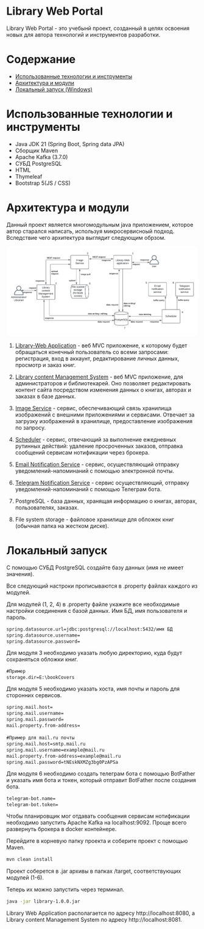# Library Web Portal
Library Web Portal - это учебынй проект, созданный в целях освоения новых для автора технологий и инструментов разработки.

# Содержание
- [Использованные технологии и инструменты](#использованные-технологии-и-инструменты)
- [Архитектура и модули](#архитектура-и-модули)
- [Локальный запуск (Windows)](#локальный-запуск)

# Использованные технологии и инструменты
- Java JDK 21 (Spring Boot, Spring data JPA)
- Сборщик Maven
- Apache Kafka (3.7.0)
- СУБД PostgreSQL
- HTML
- Thymeleaf
- Bootstrap 5(JS / CSS)

# Архитектура и модули
Данный проект является многомодульным java приложением, которое автор старался написать, используя микросервисноый подход. Вследствие чего архитектура выглядит следующим обрзом.

![](./pictures/architecture.jpeg)

1. [Library-Web Application](https://github.com/Mukhlisov/LibraryWeb-Portal/tree/main/library) - веб MVC приложение, к которому будет обращаться конечный пользователь со всеми запросами: регистрация, вход в аккаунт, редактирование личных данных, просмотр и заказ книг.

2. [Library content Management System](https://github.com/Mukhlisov/LibraryWeb-Portal/tree/main/manager-app) - веб MVC приложение, для администраторов и библиотекарей. Оно позволяет редактировать контент сайта посредством изменения данных о книгах, авторах и заказах в базе данных.

3. [Image Service](https://github.com/Mukhlisov/LibraryWeb-Portal/tree/main/imageService) - сервис, обеспечивающий связь хранилища изображений с внешними приложениями и сервисами. Отвечает за загрузку изображений в хранилище, предоставление изображения по запросу.

4. [Scheduler](https://github.com/Mukhlisov/LibraryWeb-Portal/tree/main/scheduler) - сервис, отвечающий за выполнение ежедневных рутинных действий: удаление просроченных заказов, отправка сообщений сервисам нотификации через брокера.

5. [Email Notification Service](https://github.com/Mukhlisov/LibraryWeb-Portal/tree/main/email-notifications) - сервис, осуществляющий отправку уведомлений-напоминаний с помощью электронной почты.

6. [Telegram Notification Service](https://github.com/Mukhlisov/LibraryWeb-Portal/tree/main/telegram-notifications) - сервис осуществляющий, отправку уведомлений-напоминаний с помощью Телеграм бота.

7. PostgreSQL - база данных, хранящая информацию о книгах, авторах, пользователях, заказах.

8. File system storage - файловое хранилище для обложек книг (обычная папка на жестком диске).

# Локальный запуск
С помощью СУБД PostgreSQL создайте базу данных (имя не имеет значения).

Все следующий настроки прописываются в .property файлах каждого из модулей.

Для модулей (1, 2, 4) в .property файле укажите все необходимые настройки соединения с базой данных. Имя БД, имя пользователя и пароль.

```properties
spring.datasource.url=jdbc:postgresql://localhost:5432/имя БД
spring.datasource.username=
spring.datasource.password=
```

Для модуля 3 необходимо указать любую директорию, куда будут сохраняться обложки книг.

```properties
#Пример
storage.dir=E:\bookCovers
```

Для модуля 5 необходимо указать хоста, имя почты и пароль для сторонних сервисов.

```properties
spring.mail.host=
spring.mail.username=
spring.mail.password=
mail.property.from-address=

#Пример для mail.ru почты
spring.mail.host=smtp.mail.ru
spring.mail.username=example@mail.ru
mail.property.from-address=example@mail.ru
spring.mail.password=tNEskNXMZg3bg0PzAPSa
```

Для модуля 6 необходимо создать телеграм бота с помощью BotFather и указать имя бота и токен, который отправит BotFather после создания бота.

```properties
telegram-bot.name=
telegram-bot.token=
```

Чтобы планировщик мог отдавать сообщения сервисам нотификации необходимо запустить Apache Kafka на localhost:9092. Проще всего развернуть брокера в docker контейнере.

Перейдите в корневую папку проекта и соберите проект с помощью Maven.

```sh
mvn clean install
```

Проект соберется в .jar архивы в папках /target, соответствующих модулей (1-6).

Теперь их можно запустить через терминал.

```sh
java -jar library-1.0.0.jar
```

Library Web Application располагается по адресу http://localhost:8080, а Library content Management System по адресу http://localhost:8081.